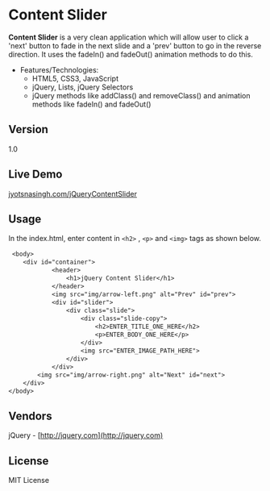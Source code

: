 # Content Slider

**Content Slider** is a very clean application which will allow user to click a 'next' button to fade in the next slide and a 'prev' button to go in the reverse direction. It uses the fadeIn() and fadeOut() animation methods to do this.

* Features/Technologies: 
  * HTML5, CSS3, JavaScript
  * jQuery, Lists, jQuery Selectors
  * jQuery methods like addClass() and removeClass() and animation methods like fadeIn() and fadeOut()

## Version
1.0

## Live Demo
 [jyotsnasingh.com/jQueryContentSlider](http://jyotsnasingh.com/projects/JavaScript/jQueryContentSlider/)

## Usage
  In the index.html, enter content in `<h2>` , `<p>` and `<img>` tags as shown below.
   
   	 <body>
		<div id="container">
				<header>
					<h1>jQuery Content Slider</h1>
				</header>
				<img src="img/arrow-left.png" alt="Prev" id="prev">
				<div id="slider">
					<div class="slide">
						<div class="slide-copy">
							<h2>ENTER_TITLE_ONE_HERE</h2>
							<p>ENTER_BODY_ONE_HERE</p>
						</div>
						<img src="ENTER_IMAGE_PATH_HERE">
					</div>
				</div>
			<img src="img/arrow-right.png" alt="Next" id="next">
		</div>
	</body>

## Vendors
jQuery - [http://jquery.com](http://jquery.com) 


## License
MIT License
